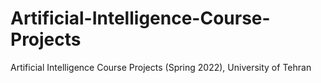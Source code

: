 # Artificial-Intelligence-Course-Projects
Artificial Intelligence Course Projects (Spring 2022), University of Tehran
